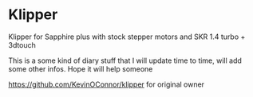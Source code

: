 # Klipper
Klipper for Sapphire plus with stock stepper motors and SKR 1.4 turbo + 3dtouch


This is a some kind of diary stuff that I will update time to time, will add some other infos. Hope it will help someone


https://github.com/KevinOConnor/klipper for original owner
